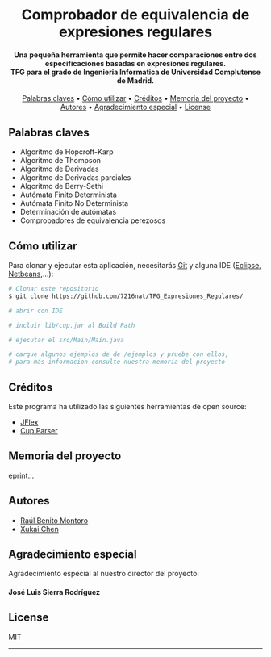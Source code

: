 <h1 align="center">
  Comprobador de equivalencia de expresiones regulares
  <br>
</h1>

<h4 align="center">Una pequeña herramienta que permite hacer comparaciones entre dos especificaciones basadas en expresiones regulares. <br> TFG para el grado de Ingenieria Informatica de Universidad Complutense de Madrid.</h4>

<p align="center">
  <a href="#palabras-claves">Palabras claves</a> •
  <a href="#cómo-utilizar">Cómo utilizar</a> •
  <a href="#créditos">Créditos</a> •
  <a href="#memoria-del-proyecto">Memoria del proyecto</a> •
  <a href="#autores">Autores</a> •
  <a href="#agradecimiento-especial">Agradecimiento especial</a> •
  <a href="#license">License</a>
</p>

## Palabras claves

* Algoritmo de Hopcroft-Karp
* Algoritmo de Thompson
* Algoritmo de Derivadas
* Algoritmo de Derivadas parciales
* Algoritmo de Berry-Sethi
* Autómata Finito Determinista
* Autómata Finito No Determinista
* Determinación de autómatas
* Comprobadores de equivalencia perezosos


## Cómo utilizar

Para clonar y ejecutar esta aplicación, necesitarás [Git](https://git-scm.com) y alguna IDE ([Eclipse](https://www.eclipse.org/downloads/), [Netbeans](https://netbeans.apache.org/download/index.html),...):

```bash
# Clonar este repositorio
$ git clone https://github.com/7216nat/TFG_Expresiones_Regulares/

# abrir con IDE

# incluir lib/cup.jar al Build Path

# ejecutar el src/Main/Main.java

# cargue algunos ejemplos de de /ejemplos y pruebe con ellos, 
# para más informacion consulte nuestra memoria del proyecto
```

## Créditos

Este programa ha utilizado las siguientes herramientas de open source:

- [JFlex](https://jflex.de/)
- [Cup Parser](https://www.cs.princeton.edu/~appel/modern/java/CUP/)

## Memoria del proyecto

eprint...

## Autores

* [Raúl Benito Montoro](https://github.com/Raulbe96)
* [Xukai Chen](https://github.com/7216nat/)

## Agradecimiento especial

Agradecimiento especial al nuestro director del proyecto:

#### José Luis Sierra Rodríguez

## License

MIT

---
